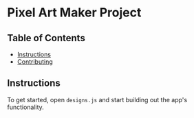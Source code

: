# Pixel Art Maker Project

## Table of Contents

* [Instructions](#instructions)
* [Contributing](#contributing)

## Instructions

To get started, open `designs.js` and start building out the app's functionality.
